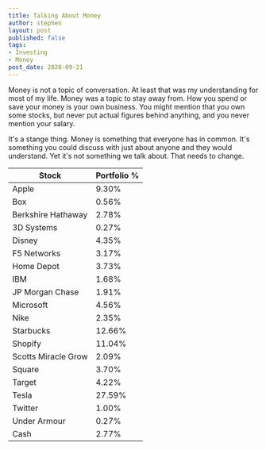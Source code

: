 ```yaml
---
title: Talking About Money
author: stephen
layout: post
published: false
tags:
- Investing
- Money
post_date: 2020-09-21
---
```

Money is not a topic of conversation. At least that was my understanding for most of my life. Money was a topic to stay away from. How you spend or save your money is your own business. You might mention that you own some stocks, but never put actual figures behind anything, and you never mention your salary. 

It's a stange thing. Money is something that everyone has in common. It's something you could discuss with just about anyone and they would understand. Yet it's not something we talk about. That needs to change.


| Stock               | Portfolio % |
| ---                 | ---         |
| Apple               | 9.30%       |
| Box                 | 0.56%       |
| Berkshire Hathaway  | 2.78%       |
| 3D Systems          | 0.27%       |
| Disney              | 4.35%       |
| F5 Networks         | 3.17%       |
| Home Depot          | 3.73%       |
| IBM                 | 1.68%       |
| JP Morgan Chase     | 1.91%       |
| Microsoft           | 4.56%       |
| Nike                | 2.35%       |
| Starbucks           | 12.66%      |
| Shopify             | 11.04%      |
| Scotts Miracle Grow | 2.09%       |
| Square              | 3.70%       |
| Target              | 4.22%       |
| Tesla               | 27.59%      |
| Twitter             | 1.00%       |
| Under Armour        | 0.27%       |
| Cash                | 2.77%       |

